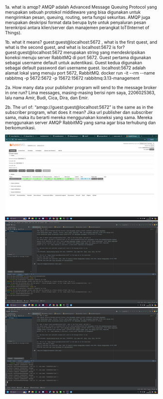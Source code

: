 1a. what is amqp?
AMQP adalah Advanced Message Queuing Protocol yang merupakan sebuah protokol middleware yang bisa digunakan
untuk mengirimkan pesan, queuing, routing, serta fungsi sekuritas. AMQP juga merupakan deskripsi format data berupa byte
untuk penyaluran pesan terenkripsi antara klien/server dan manajemen perangkat IoT(Internet of Things).

1b. what it means? guest:guest@localhost:5672 , what is the first quest, and what is
the second guest, and what is localhost:5672 is for? guest:guest@localhost:5672 merupakan string yang mendeskripsikan koneksi
menuju server RabbitMQ di port 5672. Guest pertama digunakan sebagai username default untuk autentikasi. Guest kedua digunakan
sebagai default password dari username guest. localhost:5672 adalah alamat lokal yang menuju port 5672, RabbitMQ.
docker run -it --rm --name rabbitmq -p 5672:5672 -p 15672:15672 rabbitmq:3.13-management

2a. How many data your publisher program will send to the message broker in one
run?
Lima messages, masing-masing berisi npm saya, 2206025363, lalu nama Amir, Budi, Cica, Dira, dan Emir.

2b. The url of: “amqp://guest:guest@localhost:5672” is the same as in the subscriber
program, what does it mean?
Jika url publisher dan subscriber sama, maka itu berarti mereka menggunakan koneksi yang sama. Mereka menggunakan server AMQP
RabbitMQ yang sama agar bisa terhubung dan berkomunikasi.

<img src="images/Screenshot (366).png">
<img src="images/Screenshot (367).png">
<img src="images/Screenshot (368).png">
